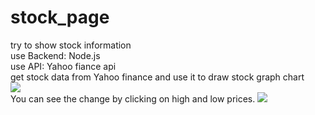 # stock_page
try to show stock information <br>
use Backend: Node.js <br>
use API: Yahoo fiance api <br>
get stock data from Yahoo finance and use it to draw stock graph chart <br>
<img src="https://user-images.githubusercontent.com/54439341/211130692-2013656f-11cb-420b-b78a-4a0143897e78.gif"/>
<br>
You can see the change by clicking on high and low prices.
<img src="https://user-images.githubusercontent.com/54439341/211130850-4e857926-0d0a-43f6-9ed2-b6ec75103925.gif"/>

